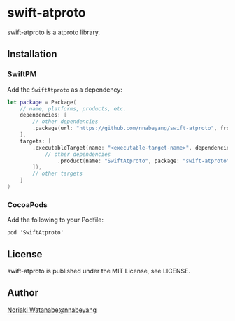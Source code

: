 # swift-atproto

swift-atproto is a atproto library.

## Installation

### SwiftPM

Add the `SwiftAtproto` as a dependency:

```swift
let package = Package(
    // name, platforms, products, etc.
    dependencies: [
        // other dependencies
        .package(url: "https://github.com/nnabeyang/swift-atproto", from: "0.0.0"),
    ],
    targets: [
        .executableTarget(name: "<executable-target-name>", dependencies: [
            // other dependencies
                .product(name: "SwiftAtproto", package: "swift-atproto"),
        ]),
        // other targets
    ]
)
```

### CocoaPods

Add the following to your Podfile:

```terminal
pod 'SwiftAtproto'
```

## License

swift-atproto is published under the MIT License, see LICENSE.

## Author
[Noriaki Watanabe@nnabeyang](https://bsky.app/profile/nnabeyang.bsky.social)
